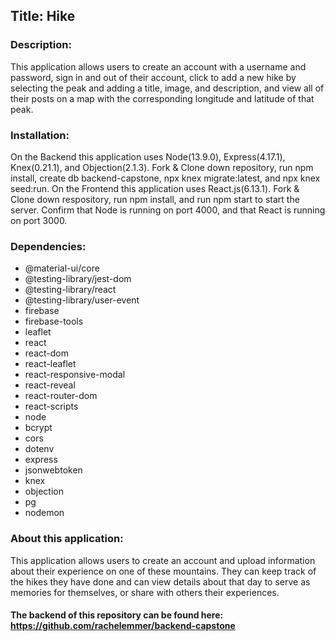 ## Title: Hike

### Description:

This application allows users to create an account with a username and password, sign in and out of their account, click to add a new hike by selecting the peak and adding a title, image, and description, and view all of their posts on a map with the corresponding longitude and latitude of that peak. 

### Installation:

On the Backend this application uses Node(13.9.0), Express(4.17.1), Knex(0.21.1), and Objection(2.1.3). Fork & Clone down repository, run npm install, create db backend-capstone, npx knex migrate:latest, and npx knex seed:run. On the Frontend this application uses React.js(6.13.1). Fork & Clone down respository, run npm install, and run npm start to start the server. Confirm that Node is running on port 4000, and that React is running on port 3000.

### Dependencies:

* @material-ui/core
* @testing-library/jest-dom
* @testing-library/react
* @testing-library/user-event
* firebase
* firebase-tools
* leaflet
* react
* react-dom
* react-leaflet
* react-responsive-modal
* react-reveal
* react-router-dom
* react-scripts
* node
* bcrypt
* cors
* dotenv
* express
* jsonwebtoken
* knex
* objection
* pg
* nodemon

### About this application:

This application allows users to create an account and upload information about their experience on one of these mountains. They can keep track of the hikes they have done and can view details about that day to serve as memories for themselves, or share with others their experiences. 

#### The backend of this repository can be found here: https://github.com/rachelemmer/backend-capstone

